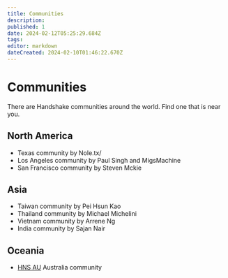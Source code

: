 ```yaml
---
title: Communities
description: 
published: 1
date: 2024-02-12T05:25:29.684Z
tags: 
editor: markdown
dateCreated: 2024-02-10T01:46:22.670Z
---
```


# Communities

There are Handshake communities around the world. Find one that is near you.


## North America
- Texas community by Nole.tx/
- Los Angeles community by Paul Singh and MigsMachine
- San Francisco community by Steven Mckie


## Asia
- Taiwan community by Pei Hsun Kao
- Thailand community by Michael Michelini
- Vietnam community by Arrene Ng
- India community by Sajan Nair


## Oceania

- [HNS AU](/hnsau) Australia community